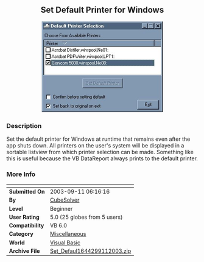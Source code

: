 ﻿<div align="center">

## Set Default Printer for Windows

<img src="PIC2003911840428897.jpg">
</div>

### Description

Set the default printer for Windows at runtime that remains even after the app shuts down. All printers on the user's system will be displayed in a sortable listview from which printer selection can be made. Something like this is useful because the VB DataReport always prints to the default printer.
 
### More Info
 


<span>             |<span>
---                |---
**Submitted On**   |2003-09-11 06:16:16
**By**             |[CubeSolver](https://github.com/Planet-Source-Code/PSCIndex/blob/master/ByAuthor/cubesolver.md)
**Level**          |Beginner
**User Rating**    |5.0 (25 globes from 5 users)
**Compatibility**  |VB 6\.0
**Category**       |[Miscellaneous](https://github.com/Planet-Source-Code/PSCIndex/blob/master/ByCategory/miscellaneous__1-1.md)
**World**          |[Visual Basic](https://github.com/Planet-Source-Code/PSCIndex/blob/master/ByWorld/visual-basic.md)
**Archive File**   |[Set\_Defaul1644299112003\.zip](https://github.com/Planet-Source-Code/cubesolver-set-default-printer-for-windows__1-48417/archive/master.zip)








